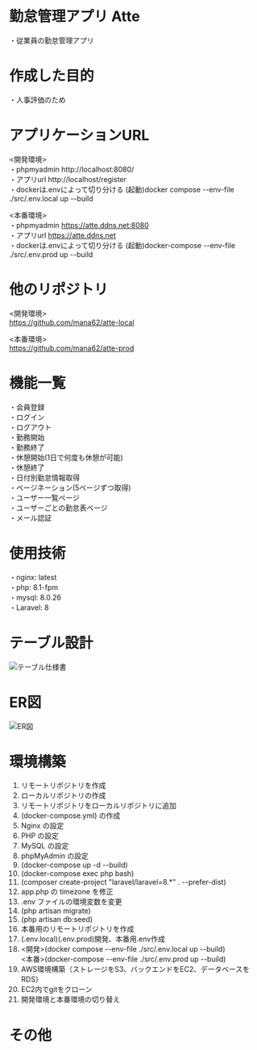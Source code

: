 # 勤怠管理アプリ  Atte
・従業員の勤怠管理アプリ<br>

# 作成した目的
・人事評価のため<br>

# アプリケーションURL
<開発環境><br>
・phpmyadmin http://localhost:8080/<br>
・アプリurl http://localhost/register<br>
・dockerは.envによって切り分ける (起動)docker compose --env-file ./src/.env.local up --build<br>

<本番環境><br>
・phpmyadmin  https://atte.ddns.net:8080<br>
・アプリurl  https://atte.ddns.net<br>
・dockerは.envによって切り分ける (起動)docker-compose --env-file ./src/.env.prod up --build<br>

# 他のリポジトリ
<開発環境><br>
https://github.com/mana62/atte-local

<本番環境><br>
https://github.com/mana62/atte-prod

# 機能一覧
・会員登録<br>
・ログイン<br>
・ログアウト<br>
・勤務開始<br>
・勤務終了<br>
・休憩開始(1日で何度も休憩が可能)<br>
・休憩終了<br>
・日付別勤怠情報取得<br>
・ページネーション(5ページずつ取得)<br>
・ユーザー一覧ページ<br>
・ユーザーごとの勤怠表ページ<br>
・メール認証


# 使用技術
・nginx: latest<br>
・php: 8.1-fpm<br>
・mysql: 8.0.26<br>
・Laravel: 8<br>


# テーブル設計
![テーブル仕様書](https://github.com/user-attachments/assets/dfd993eb-30ba-46c6-bd18-e313cedb91b4)


# ER図
![ER図 ](https://github.com/user-attachments/assets/8a6d8a73-fca7-46f6-abd1-1a06bcfe09fb)


# 環境構築
1. リモートリポジトリを作成
2. ローカルリポジトリの作成
3. リモートリポジトリをローカルリポジトリに追加
4. (docker-compose.yml) の作成
5. Nginx の設定
6. PHP の設定
7. MySQL の設定
8. phpMyAdmin の設定
9. (docker-compose up -d --build)
10. (docker-compose exec php bash)
11. (composer create-project "laravel/laravel=8.*" . --prefer-dist)
12. app.php の timezone を修正
13. .env ファイルの環境変数を変更
14. (php artisan migrate)
15. (php artisan db:seed)
16. 本番用のリモートリポジトリを作成
17. (.env.local)(.env.prod)開発、本番用.env作成
18. <開発>(docker compose --env-file ./src/.env.local up --build)<br>
<本番>(docker-compose --env-file ./src/.env.prod up --build)
19. AWS環境構築（ストレージをS3、バックエンドをEC2、データベースをRDS）
20. EC2内でgitをクローン
21. 開発環境と本番環境の切り替え

# その他


